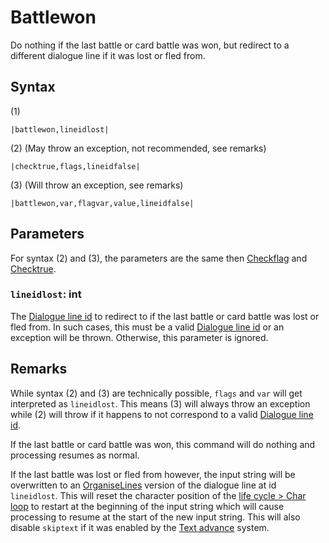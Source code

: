 # Battlewon

Do nothing if the last battle or card battle was won, but redirect to a different dialogue line if it was lost or fled from.

## Syntax

(1)

````
|battlewon,lineidlost|
````

(2) (May throw an exception, not recommended, see remarks)

````
|checktrue,flags,lineidfalse|
````

(3) (Will throw an exception, see remarks)

````
|battlewon,var,flagvar,value,lineidfalse|
````

## Parameters

For syntax (2) and (3), the parameters are the same then [Checkflag](Checkflag.md) and [Checktrue](Checktrue.md).

### `lineidlost`: int

The [Dialogue line id](../Dialogue%20line%20id.md) to redirect to if the last battle or card battle was lost or fled from. In such cases, this must be a valid [Dialogue line id](../Dialogue%20line%20id.md) or an exception will be thrown. Otherwise, this parameter is ignored.

## Remarks

While syntax (2) and (3) are technically possible, `flags` and `var` will get interpreted as `lineidlost`. This means (3) will always throw an exception while (2) will throw if it happens to not correspond to a valid [Dialogue line id](../Dialogue%20line%20id.md).

If the last battle or card battle was won, this command will do nothing and processing resumes as normal.

If the last battle was lost or fled from however, the input string will be overwritten to an [OrganiseLines](../../Related%20Systems/Automatic%20Line%20Breaks/OrganiseLines.md) version of the dialogue line at id `lineidlost`. This will reset the character position of the [life cycle > Char loop](../../life%20cycle.md#char-loop) to restart at the beginning of the input string which will cause processing to resume at the start of the new input string. This will also disable `skiptext` if it was enabled by the [Text advance](../../Related%20Systems/Text%20advance.md) system.
